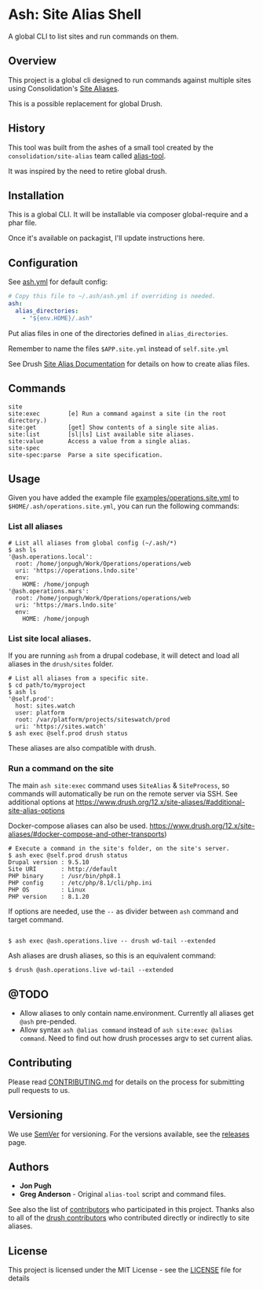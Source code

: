 # Ash: Site Alias Shell

A global CLI to list sites and run commands on them.

## Overview

This project is a global cli designed to run commands against multiple sites using Consolidation's [Site Aliases](https://github.com/consolidation/site-alias).

This is a possible replacement for global Drush.

## History

This tool was built from the ashes of a small tool created by the `consolidation/site-alias` team called [alias-tool](https://github.com/consolidation/site-alias/blob/3.0.1/alias-tool).

It was inspired by the need to retire global drush.

## Installation

This is a global CLI. It will be installable via composer global-require and a phar file.

Once it's available on packagist, I'll update instructions here.

## Configuration

See [ash.yml](ash.yml) for default config:

```yaml
# Copy this file to ~/.ash/ash.yml if overriding is needed.
ash:
  alias_directories:
    - "${env.HOME}/.ash"
```

Put alias files in one of the directories defined in `alias_directories`.

Remember to name the files `$APP.site.yml` instead of `self.site.yml`

See Drush [Site Alias Documentation](https://www.drush.org/12.x/site-aliases/) for details on how to create alias files.


## Commands

```
site
site:exec        [e] Run a command against a site (in the root directory.)
site:get         [get] Show contents of a single site alias.
site:list        [sl|ls] List available site aliases.
site:value       Access a value from a single alias.
site-spec
site-spec:parse  Parse a site specification.
```
## Usage

Given you have added the example file [examples/operations.site.yml](./examples/operations.site.yml) to `$HOME/.ash/operations.site.yml`, you can run the following commands:

### List all aliases

```shell
# List all aliases from global config (~/.ash/*)
$ ash ls
'@ash.operations.local':
  root: /home/jonpugh/Work/Operations/operations/web
  uri: 'https://operations.lndo.site'
  env:
    HOME: /home/jonpugh
'@ash.operations.mars':
  root: /home/jonpugh/Work/Operations/operations/web
  uri: 'https://mars.lndo.site'
  env:
    HOME: /home/jonpugh
```

### List site local aliases.

If you are running `ash` from a drupal codebase, it will detect and load all aliases in the `drush/sites` folder.


```shell
# List all aliases from a specific site.
$ cd path/to/myproject
$ ash ls
'@self.prod':
  host: sites.watch
  user: platform
  root: /var/platform/projects/siteswatch/prod
  uri: 'https://sites.watch'
$ ash exec @self.prod drush status
```

These aliases are also compatible with drush.

### Run a command on the site

The main `ash site:exec` command uses `SiteAlias` & `SiteProcess`, so commands will automatically be run on the remote server via SSH. See additional options at https://www.drush.org/12.x/site-aliases/#additional-site-alias-options

Docker-compose aliases can also be used. https://www.drush.org/12.x/site-aliases/#docker-compose-and-other-transports) 

```shell
# Execute a command in the site's folder, on the site's server.
$ ash exec @self.prod drush status
Drupal version : 9.5.10                                                     
Site URI       : http://default                                              
PHP binary     : /usr/bin/php8.1                                             
PHP config     : /etc/php/8.1/cli/php.ini                                    
PHP OS         : Linux                                                       
PHP version    : 8.1.20                                               
```
If options are needed, use the `--` as divider between `ash` command and target command.
```shell

$ ash exec @ash.operations.live -- drush wd-tail --extended
```
Ash aliases are drush aliases, so this is an equivalent command:
```shell 
$ drush @ash.operations.live wd-tail --extended

```

## @TODO

- Allow aliases to only contain name.environment. Currently all aliases get `@ash` pre-pended.
- Allow syntax `ash @alias command` instead of `ash site:exec @alias command`. Need to find out how drush processes argv to set current alias.

## Contributing

Please read [CONTRIBUTING.md](CONTRIBUTING.md) for details on the process for submitting pull requests to us.

## Versioning

We use [SemVer](http://semver.org/) for versioning. For the versions available, see the [releases](https://github.com/consolidation/site-alias/releases) page.

## Authors

* **Jon Pugh**
* **Greg Anderson** - Original `alias-tool` script and command files.

See also the list of [contributors](https://github.com/jonpugh/ash/contributors) who participated in this project. Thanks also to all of the [drush contributors](https://github.com/drush-ops/drush/contributors) who contributed directly or indirectly to site aliases.

## License

This project is licensed under the MIT License - see the [LICENSE](LICENSE) file for details